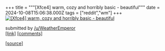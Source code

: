 +++
title = """[Xfce4] warm, cozy and horribly basic - beautiful"""
date = 2024-10-08T15:06:38.000Z
tags = ["reddit","wm"]
+++
[![[Xfce4] warm, cozy and horribly basic - beautiful ](https://b.thumbs.redditmedia.com/GTVLvlv8X1mrqmvmaQx8lxePU1JhO-E3RCTcl7t0PYA.jpg "[Xfce4] warm, cozy and horribly basic - beautiful ")](https://www.reddit.com/r/unixporn/comments/1fz2142/xfce4_warm_cozy_and_horribly_basic_beautiful/)

submitted by [/u/WeatherEmperor](https://www.reddit.com/user/WeatherEmperor)  
[\[link\]](https://www.reddit.com/gallery/1fz2142) [\[comments\]](https://www.reddit.com/r/unixporn/comments/1fz2142/xfce4_warm_cozy_and_horribly_basic_beautiful/)

[[source]](https://www.reddit.com/r/unixporn/comments/1fz2142/xfce4_warm_cozy_and_horribly_basic_beautiful/)
